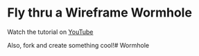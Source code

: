 # Fly thru a Wireframe Wormhole

Watch the tutorial on [YouTube](https://youtu.be/w_ku0HjutZI)

Also, fork and create something cool!#   W o r m h o l e  
 